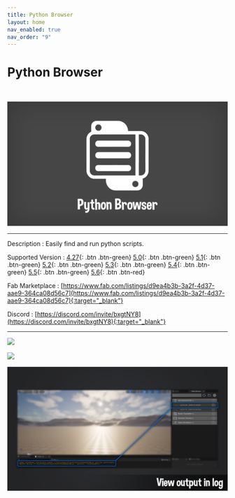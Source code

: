 ```yaml
---
title: Python Browser
layout: home
nav_enabled: true
nav_order: "9"
---
```

# Python Browser
<br>

![](assets/PythonBrowser_Banner.png)

***

Description
:  Easily find and run python scripts.

Supported Version
: <span class="fs-2">
[4.27](){: .btn .btn-green}
[5.0](){: .btn .btn-green}
[5.1](){: .btn .btn-green}
[5.2](){: .btn .btn-green}
[5.3](){: .btn .btn-green}
[5.4](){: .btn .btn-green}
[5.5](){: .btn .btn-green}
[5.6](){: .btn .btn-red}
</span>

Fab Marketplace
:  [https://www.fab.com/listings/d9ea4b3b-3a2f-4d37-aae9-364ca08d56c7](https://www.fab.com/listings/d9ea4b3b-3a2f-4d37-aae9-364ca08d56c7){:target="_blank"}

Discord
: [https://discord.com/invite/bxgtNY8](https://discord.com/invite/bxgtNY8){:target="_blank"}

***

![](PythonBrowser_Screenshots_0%201.png)

![](PythonBrowser_Screenshots_1%201.png)

![](docs/PythonBrowser/assets/PythonBrowser_Screenshots_2.png)